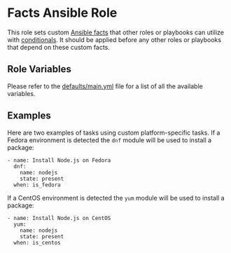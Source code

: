 # Facts Ansible Role

This role sets custom [Ansible facts](http://docs.ansible.com/ansible/playbooks_variables.html#information-discovered-from-systems-facts) that other roles or playbooks can utilize with [conditionals](http://docs.ansible.com/ansible/playbooks_conditionals.html). It should be applied before any other roles or playbooks that depend on these custom facts.

## Role Variables

Please refer to the [defaults/main.yml](https://github.com/avtar/ansible-facts/blob/master/defaults/main.yml) file for a list of all the available variables.

## Examples

Here are two examples of tasks using custom platform-specific tasks. If a Fedora environment is detected the ``dnf`` module will be used to install a package:

```
- name: Install Node.js on Fedora
  dnf:
    name: nodejs
    state: present
  when: is_fedora
```

If a CentOS environment is detected the ``yum`` module will be used to install a package:

```
- name: Install Node.js on CentOS
  yum:
    name: nodejs
    state: present
  when: is_centos
```
